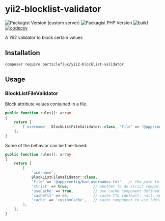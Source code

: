 # yii2-blocklist-validator

![Packagist Version (custom server)](https://img.shields.io/packagist/v/particleflux/yii2-blocklist-validator)
![Packagist PHP Version](https://img.shields.io/packagist/dependency-v/particleflux/yii2-blocklist-validator/php)
![build](https://github.com/particleflux/yii2-blocklist-validator/actions/workflows/tests.yml/badge.svg)
[![codecov](https://codecov.io/gh/particleflux/yii2-blocklist-validator/graph/badge.svg?token=28T2NRU06Y)](https://codecov.io/gh/particleflux/yii2-blocklist-validator)

A Yii2 validator to block certain values

## Installation

```shell
composer require particleflux/yii2-blocklist-validator
```

## Usage

### BlockListFileValidator

Block attribute values contained in a file.

```php
public function rules(): array
{
    return [
        ['username', BlockListFileValidator::class, 'file' => '@app/config/bad-usernames.txt'],
    ];
}
```

Some of the behavior can be fine-tuned:

```php
public function rules(): array
{
    return [
        [
            'username',
            BlockListFileValidator::class,
            'file' => '@app/config/bad-usernames.txt'   // the path to the blocklist file, can contain aliases
            'strict' => true,           // whether to do strict comparison (default: false)
            'useCache' => true,         // use cache component defined in 'cache' (default: true)
            'cacheTtl' => 60,           // cache TTL (default: null, meaning the component default)
            'cache' => 'customCache',   // cache component to use (default 'cache')
        ],
    ];
}
```
